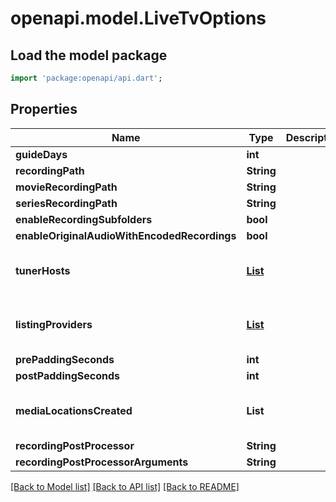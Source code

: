 # openapi.model.LiveTvOptions

## Load the model package
```dart
import 'package:openapi/api.dart';
```

## Properties
Name | Type | Description | Notes
------------ | ------------- | ------------- | -------------
**guideDays** | **int** |  | [optional] 
**recordingPath** | **String** |  | [optional] 
**movieRecordingPath** | **String** |  | [optional] 
**seriesRecordingPath** | **String** |  | [optional] 
**enableRecordingSubfolders** | **bool** |  | [optional] 
**enableOriginalAudioWithEncodedRecordings** | **bool** |  | [optional] 
**tunerHosts** | [**List<TunerHostInfo>**](TunerHostInfo.md) |  | [optional] [default to const []]
**listingProviders** | [**List<ListingsProviderInfo>**](ListingsProviderInfo.md) |  | [optional] [default to const []]
**prePaddingSeconds** | **int** |  | [optional] 
**postPaddingSeconds** | **int** |  | [optional] 
**mediaLocationsCreated** | **List<String>** |  | [optional] [default to const []]
**recordingPostProcessor** | **String** |  | [optional] 
**recordingPostProcessorArguments** | **String** |  | [optional] 

[[Back to Model list]](../README.md#documentation-for-models) [[Back to API list]](../README.md#documentation-for-api-endpoints) [[Back to README]](../README.md)


